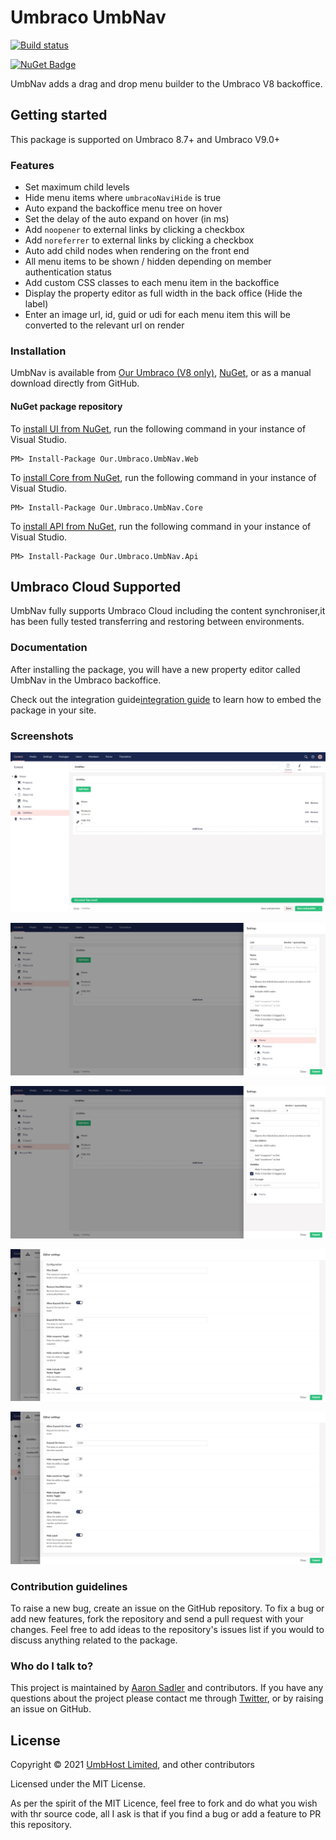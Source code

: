 # Umbraco UmbNav

[![Build status](https://dev.azure.com/TerrabitHost/UmbNav/_apis/build/status/UmbNavV8?branchName=develop)](https://dev.azure.com/TerrabitHost/UmbNav/_build/latest?definitionId=28)

[![NuGet Badge](https://buildstats.info/nuget/Our.Umbraco.UmbNav.Web?includePreReleases=true)](https://www.nuget.org/packages/Our.Umbraco.UmbNavV8.Web)


UmbNav adds a drag and drop menu builder to the Umbraco V8 backoffice.

## Getting started

This package is supported on Umbraco 8.7+ and Umbraco V9.0+

### Features

- Set maximum child levels
- Hide menu items where `umbracoNaviHide` is true
- Auto expand the backoffice menu tree on hover
- Set the delay of the auto expand on hover (in ms)
- Add `noopener` to external links by clicking a checkbox
- Add `noreferrer` to external links by clicking a checkbox
- Auto add child nodes when rendering on the front end
- All menu items to be shown / hidden depending on member authentication status
- Add custom CSS classes to each menu item in the backoffice
- Display the property editor as full width in the back office (Hide the label)
- Enter an image url, id, guid or udi for each menu item this will be converted to the relevant url on render

### Installation

UmbNav is available from [Our Umbraco (V8 only)](https://our.umbraco.com/packages/backoffice-extensions/umbnav), [NuGet](https://www.nuget.org/packages/Our.Umbraco.UmbNav.Web), or as a manual download directly from GitHub.

#### NuGet package repository
To [install UI from NuGet](https://www.nuget.org/packages/Our.Umbraco.UmbNav.Web), run the following command in your instance of Visual Studio.

    PM> Install-Package Our.Umbraco.UmbNav.Web
	
To [install Core from NuGet](https://www.nuget.org/packages/Our.Umbraco.UmbNav.Core), run the following command in your instance of Visual Studio.

    PM> Install-Package Our.Umbraco.UmbNav.Core

To [install API from NuGet](https://www.nuget.org/packages/Our.Umbraco.UmbNav.Api), run the following command in your instance of Visual Studio.

    PM> Install-Package Our.Umbraco.UmbNav.Api

## Umbraco Cloud Supported

UmbNav fully supports Umbraco Cloud including the content synchroniser,it has been fully tested transferring and restoring between environments.

### Documentation

After installing the package, you will have a new property editor called UmbNav in the Umbraco backoffice.

Check out the integration guide[integration guide](docs/integration-guide.md) to learn how to embed the package in your site.

### Screenshots

![](https://raw.githubusercontent.com/AaronSadlerUK/Our.Umbraco.UmbNav/develop/Screenshots/UmbNav.1.jpeg)

![](https://raw.githubusercontent.com/AaronSadlerUK/Our.Umbraco.UmbNav/develop/Screenshots/UmbNav.2.jpeg)

![](https://raw.githubusercontent.com/AaronSadlerUK/Our.Umbraco.UmbNav/develop/Screenshots/UmbNav.3.jpeg)

![](https://raw.githubusercontent.com/AaronSadlerUK/Our.Umbraco.UmbNav/develop/Screenshots/UmbNav.4.jpeg)

![](https://raw.githubusercontent.com/AaronSadlerUK/Our.Umbraco.UmbNav/develop/Screenshots/UmbNav.5.jpeg)


### Contribution guidelines

To raise a new bug, create an issue on the GitHub repository. To fix a bug or add new features, fork the repository and send a pull request with your changes. Feel free to add ideas to the repository's issues list if you would to discuss anything related to the package.

### Who do I talk to?
This project is maintained by [Aaron Sadler](https://aaronsadler.uk) and contributors. If you have any questions about the project please contact me through [Twitter](https://twitter.com/AaronSadlerUK), or by raising an issue on GitHub.

## License

Copyright &copy; 2021 [UmbHost Limited](https://umbhost.net), and other contributors

Licensed under the MIT License.

As per the spirit of the MIT Licence, feel free to fork and do what you wish with thr source code, all I ask is that if you find a bug or add a feature to PR this repository.
